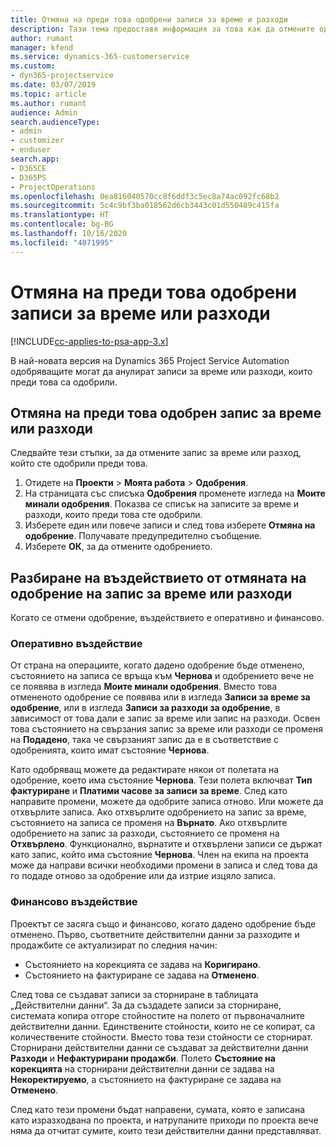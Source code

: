 ```yaml
---
title: Отмяна на преди това одобрени записи за време и разходи
description: Тази тема предоставя информация за това как да отмените одобрена транзакция за време и разход по проект.
author: rumant
manager: kfend
ms.service: dynamics-365-customerservice
ms.custom:
- dyn365-projectservice
ms.date: 03/07/2019
ms.topic: article
ms.author: rumant
audience: Admin
search.audienceType:
- admin
- customizer
- enduser
search.app:
- D365CE
- D365PS
- ProjectOperations
ms.openlocfilehash: 0ea816040570cc8f6ddf3c5ec8a74ac092fc68b2
ms.sourcegitcommit: 5c4c9bf3ba018562d6cb3443c01d550489c415fa
ms.translationtype: HT
ms.contentlocale: bg-BG
ms.lasthandoff: 10/16/2020
ms.locfileid: "4071995"
---
```

# <a name="cancel-previously-approved-time-or-expense-entries"></a>Отмяна на преди това одобрени записи за време или разходи

[!INCLUDE[cc-applies-to-psa-app-3.x](../includes/cc-applies-to-psa-app-3x.md)]

В най-новата версия на Dynamics 365 Project Service Automation одобряващите могат да анулират записи за време или разходи, които преди това са одобрили.

## <a name="cancel-a-previously-approved-time-or-expense-entry"></a>Отмяна на преди това одобрен запис за време или разходи

Следвайте тези стъпки, за да отмените запис за време или разход, който сте одобрили преди това.

1. Отидете на **Проекти** \> **Моята работа** \> **Одобрения**.
2. На страницата със списъка **Одобрения** променете изгледа на **Моите минали одобрения**. Показва се списък на записите за време и разходи, които преди това сте одобрили.
3. Изберете един или повече записи и след това изберете **Отмяна на одобрение**. Получавате предупредително съобщение.
4. Изберете **ОК**, за да отмените одобрението.

## <a name="understand-the-impact-of-canceling-a-time-or-expense-entry-approval"></a>Разбиране на въздействието от отмяната на одобрение на запис за време или разходи

Когато се отмени одобрение, въздействието е оперативно и финансово.

### <a name="operational-impact"></a>Оперативно въздействие

От страна на операциите, когато дадено одобрение бъде отменено, състоянието на записа се връща към **Чернова** и одобрението вече не се появява в изгледа **Моите минали одобрения**. Вместо това отмененото одобрение се появява или в изгледа **Записи за време за одобрение**, или в изгледа **Записи за разходи за одобрение**, в зависимост от това дали е запис за време или запис на разходи. Освен това състоянието на свързания запис за време или разходи се променя на **Подадено**, така че свързаният запис да е в съответствие с одобренията, които имат състояние **Чернова**.

Като одобряващ можете да редактирате някои от полетата на одобрение, което има състояние **Чернова**. Тези полета включват **Тип фактуриране** и **Платими часове за записи за време**. След като направите промени, можете да одобрите записа отново. Или можете да отхвърлите записа. Ако отхвърлите одобрението на запис за време, състоянието на записа се променя на **Върнато**. Ако отхвърлите одобрението на запис за разходи, състоянието се променя на **Отхвърлено**. Функционално, върнатите и отхвърлени записи се държат като запис, който има състояние **Чернова**. Член на екипа на проекта може да направи всички необходими промени в записа и след това да го подаде отново за одобрение или да изтрие изцяло записа.

### <a name="financial-impact"></a>Финансово въздействие

Проектът се засяга също и финансово, когато дадено одобрение бъде отменено. Първо, съответните действителни данни за разходите и продажбите се актуализират по следния начин:

- Състоянието на корекцията се задава на **Коригирано**.
- Състоянието на фактуриране се задава на **Отменено**.

След това се създават записи за сторниране в таблицата „Действителни данни“. За да създадете записи за сторниране, системата копира отгоре стойностите на полето от първоначалните действителни данни. Единствените стойности, които не се копират, са количествените стойности. Вместо това тези стойности се сторнират. Сторнирани действителни данни се създават за действителни данни **Разходи** и **Нефактурирани продажби**. Полето **Състояние на корекцията** на сторнирани действителни данни се задава на **Некоректируемо**, а състоянието на фактуриране се задава на **Отменено**.

След като тези промени бъдат направени, сумата, която е записана като изразходвана по проекта, и натрупаните приходи по проекта вече няма да отчитат сумите, които тези действителни данни представляват.
